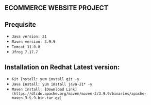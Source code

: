 ## ECOMMERCE WEBSITE PROJECT

## Prequisite

 * `Java version: 21`
 * `Maven version: 3.9.9`
 * `Tomcat 11.0.0`
 * `Jfrog 7.17.7`

## Installation on Redhat Latest version:
  
* `Git Install: yum install git -y`
* `Java Install: yum install java-21* -y `
* `Maven Install: [Download Link](https://dlcdn.apache.org/maven/maven-3/3.9.9/binaries/apache-maven-3.9.9-bin.tar.gz)`

